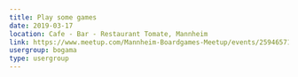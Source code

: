 ```yaml
---
title: Play some games
date: 2019-03-17
location: Cafe - Bar - Restaurant Tomate, Mannheim
link: https://www.meetup.com/Mannheim-Boardgames-Meetup/events/259465712/
usergroup: bogama
type: usergroup
---
```

